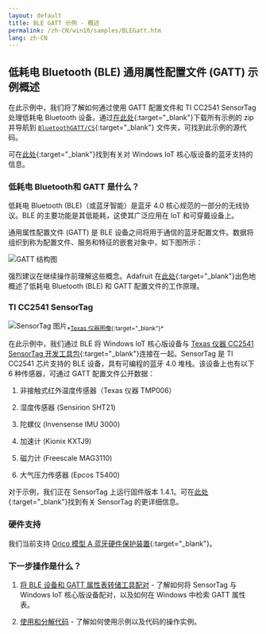 ```yaml
---
layout: default
title: BLE GATT 示例 - 概述
permalink: /zh-CN/win10/samples/BLEGatt.htm
lang: zh-CN
---
```


## 低耗电 Bluetooth \(BLE\) 通用属性配置文件 \(GATT\) 示例概述
在此示例中，我们将了解如何通过使用 GATT 配置文件和 TI CC2541 SensorTag 处理低耗电 Bluetooth 设备。通过[在此处](https://github.com/ms-iot/samples/archive/develop.zip){:target="_blank"}下载所有示例的 zip 并导航到 [`BluetoothGATT/CS`](https://github.com/ms-iot/samples/tree/develop/BluetoothGATT/CS){:target="_blank"} 文件夹，可找到此示例的源代码。

可在[此处]({{site.baseurl}}/{{page.lang}}/win10/Bluetooth.htm){:target="_blank"}找到有关对 Windows IoT 核心版设备的蓝牙支持的信息。

### 低耗电 Bluetooth和 GATT 是什么？
低耗电 Bluetooth \(BLE\)（或蓝牙智能）是蓝牙 4.0 核心规范的一部分的无线协议。BLE 的主要功能是其低能耗，这使其广泛应用在 IoT 和可穿戴设备上。

通用属性配置文件 \(GATT\) 是 BLE 设备之间将用于通信的蓝牙配置文件。数据将组织到称为配置文件、服务和特征的嵌套对象中，如下图所示：

![GATT 结构图]({{site.baseurl}}/Resources/images/BLEGatt/GattDiagram.png)

强烈建议在继续操作前理解这些概念。Adafruit 在[此处](https://learn.adafruit.com/introduction-to-bluetooth-low-energy/introduction){:target="_blank"}出色地概述了低耗电 Bluetooth \(BLE\) 和 GATT 配置文件的工作原理。

### TI CC2541 SensorTag

![SensorTag 图片]({{site.baseurl}}/Resources/images/BLEGatt/SensorTag_with_iPad.jpg)<sub>\*[Texas 仪器图像](http://processors.wiki.ti.com/index.php/File:SensorTag_with_iPad.jpg){:target="_blank"}\*</sub>

在此示例中，我们通过 BLE 将 Windows IoT 核心版设备与 [Texas 仪器 CC2541 SensorTag 开发工具包](http://www.ti.com/tool/cc2541dk-sensor){:target="_blank"}连接在一起。SensorTag 是 TI CC2541 芯片支持的 BLE 设备，具有可编程的蓝牙 4.0 堆栈。该设备上也有以下 6 种传感器，可通过 GATT 配置文件公开数据：

1. 非接触式红外温度传感器（Texas 仪器 TMP006）

2. 湿度传感器 \(Sensirion SHT21\)

3. 陀螺仪 \(Invensense IMU 3000\)

4. 加速计 \(Kionix KXTJ9\)

5. 磁力计 \(Freescale MAG3110\)

6. 大气压力传感器 \(Epcos T5400\)

对于示例，我们正在 SensorTag 上运行固件版本 1.4.1。可在[此处](http://processors.wiki.ti.com/index.php/SensorTag_User_Guide){:target="_blank"}找到有关 SensorTag 的更详细信息。

### 硬件支持

我们当前支持 [Orico 模型 A 蓝牙硬件保护装置](http://www.amazon.com/ORICO-BTA-403-Bluetooth-Adapter-Compatible/dp/B00ESBRTMO/ref=sr_1_7?ie=UTF8&qid=1436917745&sr=8-7&keywords=bluetooth+4.0+orico){:target="_blank"}。

### 下一步操作是什么？
1. [将 BLE 设备和 GATT 属性表转储工具配对]({{site.baseurl}}/{{page.lang}}/win10/samples/BLEGatt1.htm) - 了解如何将 SensorTag 与 Windows IoT 核心版设备配对，以及如何在 Windows 中检索 GATT 属性表。

2. [使用和分解代码]({{site.baseurl}}/{{page.lang}}/win10/samples/BLEGatt2.htm) - 了解如何使用示例以及代码的操作实例。